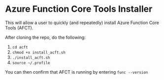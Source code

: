 # Azure Function Core Tools Installer
This will allow a user to quickly (and repeatedly) install Azure Function Core Tools (AFCT).

After cloning the repo, do the following:
1. `cd acft`
2. `chmod +x install_acft.sh`
3. `./install_acft.sh`
4. `source ~/.profile`

You can then confirm that AFCT is running by entering `func --version`
